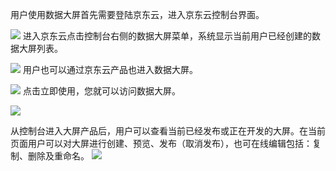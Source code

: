 
用户使用数据大屏首先需要登陆京东云，进入京东云控制台界面。
 
![](https://github.com/jdcloudcom/cn/blob/edit/image/Data-Visualization/media/1.png)
进入京东云点击控制台右侧的数据大屏菜单，系统显示当前用户已经创建的数据大屏列表。

![](https://github.com/jdcloudcom/cn/blob/edit/image/Data-Visualization/media/2.png)
用户也可以通过京东云产品也进入数据大屏。
 

![](https://github.com/jdcloudcom/cn/blob/edit/image/Data-Visualization/media/3.png)
点击立即使用，您就可以访问数据大屏。
 
![](https://github.com/jdcloudcom/cn/blob/edit/image/Data-Visualization/media/4.png)

从控制台进入大屏产品后，用户可以查看当前已经发布或正在开发的大屏。在当前页面用户可以对大屏进行创建、预览、发布（取消发布），也可在线编辑包括：复制、删除及重命名。
![](https://github.com/jdcloudcom/cn/blob/edit/image/Data-Visualization/media/5.png)
